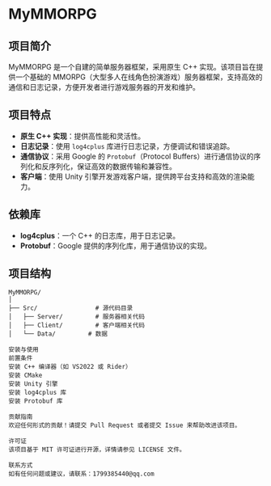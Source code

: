 # MyMMORPG

## 项目简介
MyMMORPG 是一个自建的简单服务器框架，采用原生 C++ 实现。该项目旨在提供一个基础的 MMORPG（大型多人在线角色扮演游戏）服务器框架，支持高效的通信和日志记录，方便开发者进行游戏服务器的开发和维护。

## 项目特点
- **原生 C++ 实现**：提供高性能和灵活性。
- **日志记录**：使用 `log4cplus` 库进行日志记录，方便调试和错误追踪。
- **通信协议**：采用 Google 的 `Protobuf`（Protocol Buffers）进行通信协议的序列化和反序列化，保证高效的数据传输和兼容性。
- **客户端**：使用 Unity 引擎开发游戏客户端，提供跨平台支持和高效的渲染能力。

## 依赖库
- **log4cplus**：一个 C++ 的日志库，用于日志记录。
- **Protobuf**：Google 提供的序列化库，用于通信协议的实现。

## 项目结构
```plaintext
MyMMORPG/
│
├── Src/                # 源代码目录
│   ├── Server/         # 服务器相关代码
│   ├── Client/         # 客户端相关代码
│   └── Data/         # 数据

安装与使用
前置条件
安装 C++ 编译器（如 VS2022 或 Rider）
安装 CMake
安装 Unity 引擎
安装 log4cplus 库
安装 Protobuf 库

贡献指南
欢迎任何形式的贡献！请提交 Pull Request 或者提交 Issue 来帮助改进该项目。

许可证
该项目基于 MIT 许可证进行开源，详情请参见 LICENSE 文件。

联系方式
如有任何问题或建议，请联系：1799385440@qq.com
